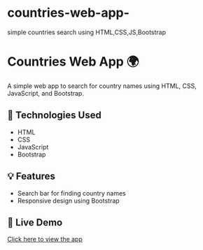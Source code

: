 # countries-web-app-
simple countries search using HTML,CSS,JS,Bootstrap
# Countries Web App 🌍

A simple web app to search for country names using HTML, CSS, JavaScript, and Bootstrap.

## 🔧 Technologies Used
- HTML
- CSS
- JavaScript
- Bootstrap

## 💡 Features
- Search bar for finding country names
- Responsive design using Bootstrap

## 🚀 Live Demo
[Click here to view the app](https://usharani16challa.github.io/countries-web-app/) 
